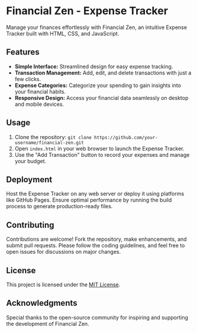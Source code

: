 
# Financial Zen - Expense Tracker

Manage your finances effortlessly with Financial Zen, an intuitive Expense Tracker built with HTML, CSS, and JavaScript.

## Features
- **Simple Interface:** Streamlined design for easy expense tracking.
- **Transaction Management:** Add, edit, and delete transactions with just a few clicks.
- **Expense Categories:** Categorize your spending to gain insights into your financial habits.
- **Responsive Design:** Access your financial data seamlessly on desktop and mobile devices.

## Usage
1. Clone the repository: `git clone https://github.com/your-username/financial-zen.git`
2. Open `index.html` in your web browser to launch the Expense Tracker.
3. Use the "Add Transaction" button to record your expenses and manage your budget.

## Deployment
Host the Expense Tracker on any web server or deploy it using platforms like GitHub Pages. Ensure optimal performance by running the build process to generate production-ready files.

## Contributing
Contributions are welcome! Fork the repository, make enhancements, and submit pull requests. Please follow the coding guidelines, and feel free to open issues for discussions on major changes.

## License
This project is licensed under the [MIT License](LICENSE.md).

## Acknowledgments
Special thanks to the open-source community for inspiring and supporting the development of Financial Zen.
